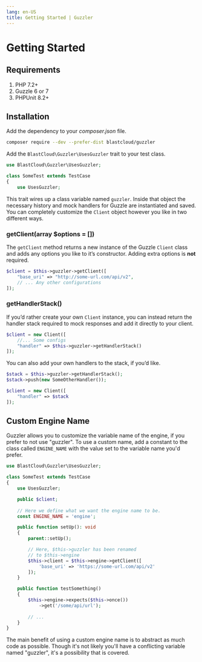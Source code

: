 ```yaml
---
lang: en-US
title: Getting Started | Guzzler
---
```


# Getting Started

## Requirements

1. PHP 7.2+
2. Guzzle 6 or 7
3. PHPUnit 8.2+

## Installation

Add the dependency to your *composer.json* file.

```bash
composer require --dev --prefer-dist blastcloud/guzzler
```

Add the `BlastCloud\Guzzler\UsesGuzzler` trait to your test class.

```php
use BlastCloud\Guzzler\UsesGuzzler;

class SomeTest extends TestCase
{
    use UsesGuzzler;
```

This trait wires up a class variable named `guzzler`. Inside that object the necessary history and mock handlers for Guzzle are instantiated and saved. You can completely customize the `Client` object however you like in two different ways.

### getClient(array $options = [])

The `getClient` method returns a new instance of the Guzzle `Client` class and adds any options you like to it’s constructor. Adding extra options is **not** required.

```php
$client = $this->guzzler->getClient([
    "base_uri" => "http://some-url.com/api/v2",
    // ... Any other configurations
]);
```

### getHandlerStack()

If you’d rather create your own `Client` instance, you can instead return the handler stack required to mock responses and add it directly to your client.

```php
$client = new Client([
    //... Some configs
    "handler" => $this->guzzler->getHandlerStack()
]);
```

You can also add your own handlers to the stack, if you’d like.

```php
$stack = $this->guzzler->getHandlerStack();
$stack->push(new SomeOtherHandler());

$client = new Client([
    "handler" => $stack
]);
```

## Custom Engine Name

Guzzler allows you to customize the variable name of the engine, if you prefer to not use "guzzler". To use a custom name, add a constant to the class called `ENGINE_NAME` with the value set to the variable name you'd prefer.

```php
use BlastCloud\Guzzler\UsesGuzzler;

class SomeTest extends TestCase
{
    use UsesGuzzler;

    public $client;
    
    // Here we define what we want the engine name to be.
    const ENGINE_NAME = 'engine';

    public function setUp(): void
    {
        parent::setUp();

        // Here, $this->guzzler has been renamed
        // to $this->engine
        $this->client = $this->engine->getClient([
            'base_uri' => 'https://some-url.com/api/v2'
        ]);
    }

    public function testSomething()
    {
        $this->engine->expects($this->once())
            ->get('/some/api/url');
        
        // ...
    }
}
```

The main benefit of using a custom engine name is to abstract as much code as possible. Though it's not likely you'll have a conflicting variable named "guzzler", it's a possibility that is covered.